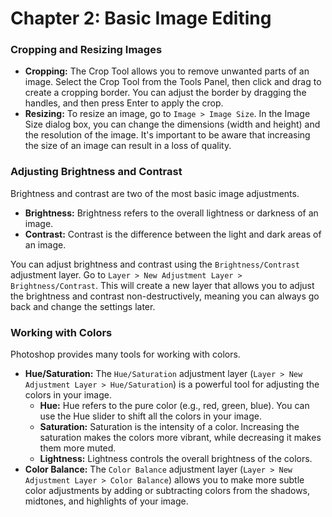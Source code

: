 # Chapter 2: Basic Image Editing

### Cropping and Resizing Images

*   **Cropping:** The Crop Tool allows you to remove unwanted parts of an image. Select the Crop Tool from the Tools Panel, then click and drag to create a cropping border. You can adjust the border by dragging the handles, and then press Enter to apply the crop.
*   **Resizing:** To resize an image, go to `Image > Image Size`. In the Image Size dialog box, you can change the dimensions (width and height) and the resolution of the image. It's important to be aware that increasing the size of an image can result in a loss of quality.

### Adjusting Brightness and Contrast

Brightness and contrast are two of the most basic image adjustments.

*   **Brightness:** Brightness refers to the overall lightness or darkness of an image.
*   **Contrast:** Contrast is the difference between the light and dark areas of an image.

You can adjust brightness and contrast using the `Brightness/Contrast` adjustment layer. Go to `Layer > New Adjustment Layer > Brightness/Contrast`. This will create a new layer that allows you to adjust the brightness and contrast non-destructively, meaning you can always go back and change the settings later.

### Working with Colors

Photoshop provides many tools for working with colors.

*   **Hue/Saturation:** The `Hue/Saturation` adjustment layer (`Layer > New Adjustment Layer > Hue/Saturation`) is a powerful tool for adjusting the colors in your image.
    *   **Hue:** Hue refers to the pure color (e.g., red, green, blue). You can use the Hue slider to shift all the colors in your image.
    *   **Saturation:** Saturation is the intensity of a color. Increasing the saturation makes the colors more vibrant, while decreasing it makes them more muted.
    *   **Lightness:** Lightness controls the overall brightness of the colors.
*   **Color Balance:** The `Color Balance` adjustment layer (`Layer > New Adjustment Layer > Color Balance`) allows you to make more subtle color adjustments by adding or subtracting colors from the shadows, midtones, and highlights of your image.

